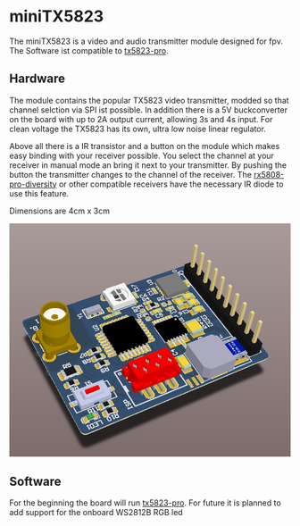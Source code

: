 # miniTX5823
The miniTX5823 is a video and audio transmitter module designed for fpv. The Software ist compatible to [tx5823-pro](https://github.com/sheaivey/tx5823-pro).

## Hardware
The module contains the popular TX5823 video transmitter, modded so that channel selction via SPI ist possible. In addition there is a 5V buckconverter on the board with up to 2A output current, allowing 3s and 4s input. For clean voltage the TX5823 has its own, ultra low noise linear regulator.

Above all there is a IR transistor and a button on the module which makes easy binding with your receiver possible. You select the channel at your receiver in manual mode an bring it next to your transmitter. By pushing the button the transmitter changes to the channel of the receiver. The [rx5808-pro-diversity](https://github.com/sheaivey/rx5808-pro-diversity/) or other compatible receivers have the necessary IR diode to use this feature.

Dimensions are 4cm x 3cm

![](docs/img/front2.PNG)

## Software
For the beginning the board will run [tx5823-pro](https://github.com/sheaivey/tx5823-pro).
For future it is planned to add support for the onboard WS2812B RGB led
